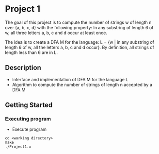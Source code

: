 # Project 1

The goal of this project is to compute the number of strings w of length n over {a, b, c, d}
with the following property: In any substring of length 6 of w, all three letters a, b, c and d occur at least once.

The idea is to create a DFA M for the language:
L = {w | in any substring of length 6 of w, all the letters a, b, c and d occur}.
By definition, all strings of length less than 6 are in L.

## Description

* Interface and implementation of DFA M for the language L
* Algorithm to compute the number of strings of length n accepted by a DFA M

## Getting Started

### Executing program

* Execute program
```
cd <working directory>
make
./Project1.x
```
